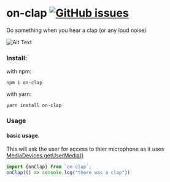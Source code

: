 # on-clap [![GitHub issues](https://img.shields.io/github/issues/JackMF/on-clap)](https://github.com/JackMF/on-clap/issues)

Do something when you hear a clap (or any loud noise)

![Alt Text](https://media.giphy.com/media/LD0OalPb8u8Le/giphy.gif)

### Install:

with npm:

```npm i on-clap```

with yarn:

```yarn install on-clap```


### Usage

#### basic usage.

This will ask the user for access to thier microphone as it uses [MediaDevices.getUserMedia()](https://developer.mozilla.org/en-US/docs/Web/API/MediaDevices/getUserMedia)

```js
import {onClap} from `on-clap`;
onClap(() => console.log("there was a clap"))              
```

